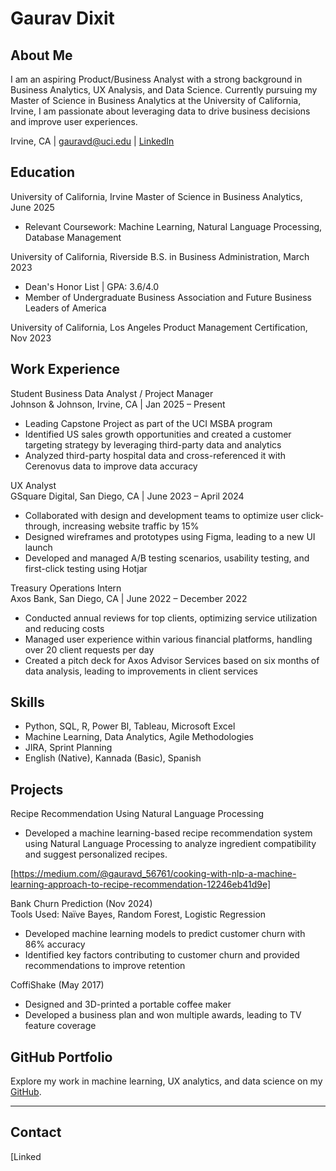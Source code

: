 # Gaurav Dixit

## About Me
I am an aspiring Product/Business Analyst with a strong background in Business Analytics, UX Analysis, and Data Science. Currently pursuing my Master of Science in Business Analytics at the University of California, Irvine, I am passionate about leveraging data to drive business decisions and improve user experiences.

Irvine, CA | gauravd@uci.edu | [LinkedIn](https://linkedin.com/in/gaurav-dixit-818998180/)  

## Education  
University of California, Irvine Master of Science in Business Analytics, June 2025  
- Relevant Coursework: Machine Learning, Natural Language Processing, Database Management  

University of California, Riverside B.S. in Business Administration, March 2023  
- Dean's Honor List | GPA: 3.6/4.0  
- Member of Undergraduate Business Association and Future Business Leaders of America  

University of California, Los Angeles Product Management Certification, Nov 2023  

## Work Experience  

Student Business Data Analyst / Project Manager  
Johnson & Johnson, Irvine, CA | Jan 2025 – Present  
- Leading Capstone Project as part of the UCI MSBA program  
- Identified US sales growth opportunities and created a customer targeting strategy by leveraging third-party data and analytics  
- Analyzed third-party hospital data and cross-referenced it with Cerenovus data to improve data accuracy  

UX Analyst  
GSquare Digital, San Diego, CA | June 2023 – April 2024  
- Collaborated with design and development teams to optimize user click-through, increasing website traffic by 15%  
- Designed wireframes and prototypes using Figma, leading to a new UI launch  
- Developed and managed A/B testing scenarios, usability testing, and first-click testing using Hotjar  

Treasury Operations Intern  
Axos Bank, San Diego, CA | June 2022 – December 2022  
- Conducted annual reviews for top clients, optimizing service utilization and reducing costs  
- Managed user experience within various financial platforms, handling over 20 client requests per day  
- Created a pitch deck for Axos Advisor Services based on six months of data analysis, leading to improvements in client services  

## Skills  

- Python, SQL, R, Power BI, Tableau, Microsoft Excel  
- Machine Learning, Data Analytics, Agile Methodologies  
- JIRA, Sprint Planning  
- English (Native), Kannada (Basic), Spanish  

## Projects  
Recipe Recommendation Using Natural Language Processing
- Developed a machine learning-based recipe recommendation system using Natural Language Processing to analyze ingredient compatibility and suggest personalized recipes.
  
[https://medium.com/@gauravd_56761/cooking-with-nlp-a-machine-learning-approach-to-recipe-recommendation-12246eb41d9e] 

Bank Churn Prediction (Nov 2024)  
Tools Used: Naïve Bayes, Random Forest, Logistic Regression  
- Developed machine learning models to predict customer churn with 86% accuracy  
- Identified key factors contributing to customer churn and provided recommendations to improve retention  

CoffiShake (May 2017)  
- Designed and 3D-printed a portable coffee maker  
- Developed a business plan and won multiple awards, leading to TV feature coverage  

## GitHub Portfolio  
Explore my work in machine learning, UX analytics, and data science on my [GitHub](https://github.com/gauravdixit1622).  

---

## Contact  
[Linked

